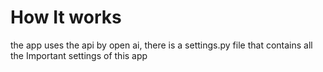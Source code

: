 # How It works
the app uses the api by open ai,
there is a settings.py file that contains all the Important settings of this app
